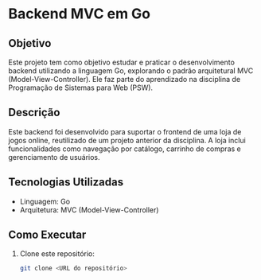 # Backend MVC em Go

## Objetivo
Este projeto tem como objetivo estudar e praticar o desenvolvimento backend utilizando a linguagem Go, explorando o padrão arquitetural MVC (Model-View-Controller). Ele faz parte do aprendizado na disciplina de Programação de Sistemas para Web (PSW).

## Descrição
Este backend foi desenvolvido para suportar o frontend de uma loja de jogos online, reutilizado de um projeto anterior da disciplina. A loja inclui funcionalidades como navegação por catálogo, carrinho de compras e gerenciamento de usuários.

## Tecnologias Utilizadas
- Linguagem: Go
- Arquitetura: MVC (Model-View-Controller)

## Como Executar
1. Clone este repositório:
   ```bash
   git clone <URL do repositório>

